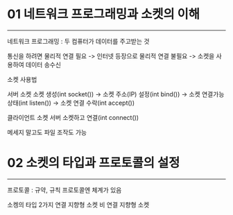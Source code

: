 # 01 네트워크 프로그래밍과 소켓의 이해
---

네트워크 프로그래밍 : 두 컴퓨터가 데이터를 주고받는 것

통신을 하려면 물리적 연결 필요 -> 인터넷 등장으로 물리적 연결 불필요 -> 소켓을 사용하여 데이터 송수신

소켓 사용법

서버 소켓
소켓 생성(int socket()) -> 소켓 주소(IP) 설정(int bind()) -> 소켓 연결가능상태(int listen()) -> 소켓 연결 수락(int accept())

클라이언트 소켓
서버 소켓하고 연결(int connect())

메세지 말고도 파일 조작도 가능

# 02 소켓의 타입과 프로토콜의 설정
---

프로토콜 : 규약, 규칙
프로토콜엔 체계가 있음

소켕의 타입 2가지
연결 지향형 소켓
비 연결 지향형 소켓
